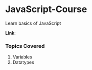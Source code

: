 # JavaScript-Course
Learn basics of JavaScript

__Link__: 

### Topics Covered
1. Variables
2. Datatypes


